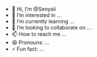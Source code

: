 - 👋 Hi, I’m @Senyaii
- 👀 I’m interested in ...
- 🌱 I’m currently learning ...
- 💞️ I’m looking to collaborate on ...
- 📫 How to reach me ...
- 😄 Pronouns: ...
- ⚡ Fun fact: ...

<!---
Senyaii/Senyaii is a ✨ special ✨ repository because its `README.md` (this file) appears on your GitHub profile.
You can click the Preview link to take a look at your changes.
--->
